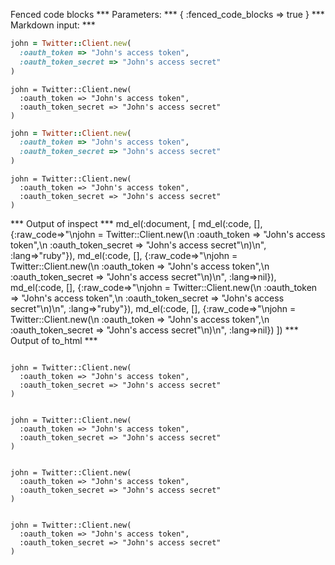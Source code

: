 Fenced code blocks
*** Parameters: ***
{ :fenced_code_blocks => true }
*** Markdown input: ***
```ruby
john = Twitter::Client.new(
  :oauth_token => "John's access token",
  :oauth_token_secret => "John's access secret"
)
```

```
john = Twitter::Client.new(
  :oauth_token => "John's access token",
  :oauth_token_secret => "John's access secret"
)
```

~~~~~ruby
john = Twitter::Client.new(
  :oauth_token => "John's access token",
  :oauth_token_secret => "John's access secret"
)
~~~~~~~

~~~~~
john = Twitter::Client.new(
  :oauth_token => "John's access token",
  :oauth_token_secret => "John's access secret"
)
~~~~~
*** Output of inspect ***
md_el(:document, [
	md_el(:code, [], {:raw_code=>"\njohn = Twitter::Client.new(\n  :oauth_token => \"John's access token\",\n  :oauth_token_secret => \"John's access secret\"\n)\n", :lang=>"ruby"}),
	md_el(:code, [], {:raw_code=>"\njohn = Twitter::Client.new(\n  :oauth_token => \"John's access token\",\n  :oauth_token_secret => \"John's access secret\"\n)\n", :lang=>nil}),
	md_el(:code, [], {:raw_code=>"\njohn = Twitter::Client.new(\n  :oauth_token => \"John's access token\",\n  :oauth_token_secret => \"John's access secret\"\n)\n", :lang=>"ruby"}),
	md_el(:code, [], {:raw_code=>"\njohn = Twitter::Client.new(\n  :oauth_token => \"John's access token\",\n  :oauth_token_secret => \"John's access secret\"\n)\n", :lang=>nil})
])
*** Output of to_html ***
<pre><code class="ruby">
john = Twitter::Client.new(
  :oauth_token =&gt; "John's access token",
  :oauth_token_secret =&gt; "John's access secret"
)
</code></pre>

<pre><code>
john = Twitter::Client.new(
  :oauth_token =&gt; "John's access token",
  :oauth_token_secret =&gt; "John's access secret"
)
</code></pre>

<pre><code class="ruby">
john = Twitter::Client.new(
  :oauth_token =&gt; "John's access token",
  :oauth_token_secret =&gt; "John's access secret"
)
</code></pre>

<pre><code>
john = Twitter::Client.new(
  :oauth_token =&gt; "John's access token",
  :oauth_token_secret =&gt; "John's access secret"
)
</code></pre>
